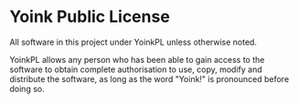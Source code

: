 Yoink Public License
====================

All software in this project under YoinkPL unless otherwise noted.

YoinkPL allows any person who has been able to gain access to the software to obtain complete authorisation to use, copy, modify and distribute the software, as long as the word "Yoink!" is pronounced before doing so.
